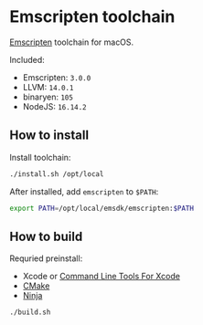 # Emscripten toolchain

[Emscripten](https://emscripten.org/) toolchain for macOS.

Included:
- Emscripten: `3.0.0`
- LLVM: `14.0.1`
- binaryen: `105`
- NodeJS: `16.14.2`

## How to install

Install toolchain:

```bash
./install.sh /opt/local
```

After installed, add `emscripten` to `$PATH`:

```bash
export PATH=/opt/local/emsdk/emscripten:$PATH
```

## How to build

Requried preinstall:

- Xcode or [Command Line Tools For Xcode](https://developer.apple.com/download/all/)
- [CMake](https://cmake.org/)
- [Ninja](https://ninja-build.org/)

```bash
./build.sh
```
